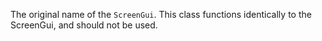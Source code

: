 The original name of the `ScreenGui`. This class functions identically to the ScreenGui, and should not be used.